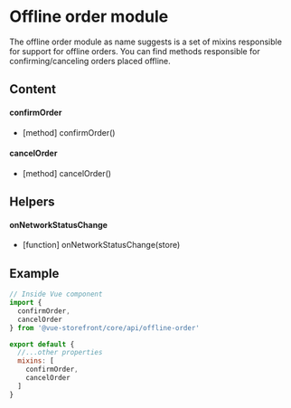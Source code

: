 # Offline order module

The offline order module as name suggests is a set of mixins responsible for support for offline orders. You can find methods responsible for confirming/canceling orders placed offline.

## Content

#### confirmOrder
- [method] confirmOrder()

#### cancelOrder
- [method] cancelOrder()

## Helpers

#### onNetworkStatusChange
- [function] onNetworkStatusChange(store)

## Example

````javascript
// Inside Vue component
import {
  confirmOrder,
  cancelOrder
} from '@vue-storefront/core/api/offline-order'

export default {
  //...other properties
  mixins: [
    confirmOrder,
    cancelOrder
  ]
}
````
